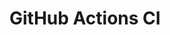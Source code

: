 # GitHub Actions CI







































































































































































































































































































































































































































































































































































































































































































































































































































































































































































































































































































































































































































































































































































































































































































































































































































































































































































































































































































































































































































































































































































































































































































